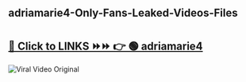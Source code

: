 
 ## adriamarie4-Only-Fans-Leaked-Videos-Files

# <h2><a href="https://mediaupload.pro?adriamarie4">🔗 Click to LINKS ⏩⏩ 👉 🟢 adriamarie4 </a></h2>

<a href="https://mediaupload.pro?adriamarie4" rel="nofollow" data-target="animated-image.originalLink"><img src="https://i.ibb.co.com/xMMVF88/686577567.gif" alt="Viral Video Original" style="max-width: 100%; display: inline-block;" data-target="animated-image.originalImage"></a>